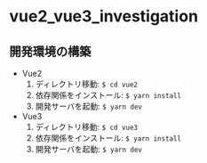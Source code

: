 # vue2_vue3_investigation

## 開発環境の構築

- Vue2
  1. ディレクトリ移動: `$ cd vue2`
  2. 依存関係をインストール: `$ yarn install`
  3. 開発サーバを起動: `$ yarn dev`
- Vue3
  1. ディレクトリ移動: `$ cd vue3`
  2. 依存関係をインストール: `$ yarn install`
  3. 開発サーバを起動: `$ yarn dev`
